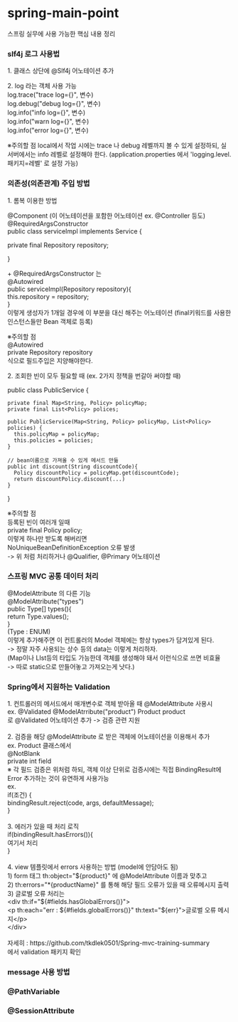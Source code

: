 # spring-main-point
스프링 실무에 사용 가능한 핵심 내용 정리

<h3 style="font-weight:bold;">slf4j 로그 사용법</h3>
<p>1. 클래스 상단에 @Slf4j 어노테이션 추가</p>
<p>2. log 라는 객체 사용 가능<br>
  log.trace("trace log={}", 변수)<br>
  log.debug("debug log={}", 변수)<br>
  log.info("info log={}", 변수)<br>
  log.info("warn log={}", 변수)<br>
  log.info("error log={}", 변수)
</p>
<p>
 ※주의할 점
  local에서 작업 시에는 trace 나 debug 레벨까지 볼 수 있게 설정하되, 실서버에서는 info 레벨로 설정해야 한다.
  (application.properties 에서 'logging.level.패키지=레벨' 로 설정 가능)
</p>

<h3 style="font-weight:bold;">의존성(의존관계) 주입 방법</h3>
<p>1. 롬복 이용한 방법</p>
<p>
@Component (이 어노테이션을 포함한 어노테이션 ex. @Controller 등도) <br>
@RequiredArgsConstructor <br>
public class serviceImpl implements Service {
  
  private final Repository repository;
  
}
</p>
<p>
 + @RequiredArgsConstructor 는 <br>
  @Autowired <br>
  public serviceImpl(Repository repository){ <br>
    this.repository = repository; <br>
  } <br>
  이렇게 생성자가 1개일 경우에 이 부분을 대신 해주는 어노테이션 (final키워드를 사용한 인스턴스들만 Bean 객체로 등록)
  
 ※주의할 점 <br>
  @Autowired <br>
  private Repository repository <br>
  식으로 필드주입은 지양해야한다.
</p>
<p>2. 조회한 빈이 모두 필요할 때 (ex. 2가지 정책을 번갈아 써야할 때)</p>
<p>
  public class PublicService {
  
    private final Map<String, Policy> policyMap;
    private final List<Policy> polices;
  
    public PublicService(Map<String, Policy> policyMap, List<Policy> policies) { 
      this.policyMap = policyMap;
      this.policies = policies;
    }
  
    // bean이름으로 가져올 수 있게 메서드 만듦
    public int discount(String discountCode){
      Policy discountPolicy = policyMap.get(discountCode);
      return discountPolicy.discount(...)
    }
  
  }
</p>
<p>
※주의할 점 <br>
등록된 빈이 여러개 일때 <br>
private final Policy policy; <br>
이렇게 하나만 받도록 해버리면 <br>
NoUniqueBeanDefinitionException 오류 발생 <br>
-> 위 처럼 처리하거나 @Qualifier, @Primary 어노테이션 
</p>

<h3 style="font-weight:bold;">스프링 MVC 공통 데이터 처리</h3>
<p>
    @ModelAttribute 의 다른 기능 <br>
    @ModelAttribute("types") <br>
    public Type[] types(){ <br>
      return Type.values(); <br>
    } <br>
(Type : ENUM) <br>
  이렇게 추가해주면 이 컨트롤러의 Model 객체에는 항상 types가 담겨있게 된다.<br>
-> 정말 자주 사용되는 상수 등의 data는 이렇게 처리하자. <br>
(Map이나 LIst등의 타입도 가능한데 객체를 생성해야 돼서 이런식으로 쓰면 비효율 <br>
-> 따로 static으로 만들어놓고 가져오는게 낫다.) <br>
</p>  

<h3 style="font-weight:bold;">Spring에서 지원하는 Validation</h3>   
<p>
    1. 컨트롤러의 메서드에서 매개변수로 객체 받아올 때 @ModelAttribute 사용시 <br>
    ex. @Validated @ModelAtrribute("product") Product product <br>
    로 @Validated 어노테이션 추가 -> 검증 관련 지원 <br>
    <br>
    2. 검증을 해당 @ModelAttribute 로 받은 객체에 어노테이션을 이용해서 추가 <br>
    ex. Product 클래스에서 <br>
    @NotBlank <br>
    private int field <br>
    ※ 각 필드 검증은 위처럼 하되, 객체 이상 단위로 검증시에는 직접 BindingResult에 Error 추가하는 것이 유연하게 사용가능 <br>
    ex. <br>
    if(조건) { <br>
				bindingResult.reject(code, args, defaultMessage); <br>
		} <br>
    <br>
    3. 에러가 있을 때 처리 로직 <br>
    if(bindingResult.hasErrors()){ <br>
      여기서 처리 <br>
    } <br>
    <br>
    4. view 템플릿에서 errors 사용하는 방법 (model에 안담아도 됨) <br>
    1) form 태그 th:object="${product}" 에 @ModelAttribute 이름과 맞추고 <br>
    2) th:errors="*{productName}" 를 통해 해당 필드 오류가 있을 때 오류메시지 출력 <br>
    3) 글로벌 오류 처리는 <br>
     &lt;div th:if="${#fields.hasGlobalErrors()}"&gt; <br>
 		  &lt;p th:each="err : ${#fields.globalErrors()}" th:text="${err}">글로벌 오류 메시지&lt;/p&gt; <br>
     &lt;/div&gt; <br>
     <br>
    자세히 : https://github.com/tkdlek0501/Spring-mvc-training-summary <br>
    에서 validation 패키지 확인 <br>
</p>  
<h3 style="font-weight:bold;">message 사용 방법</h3>  	
<h3 style="font-weight:bold;">@PathVariable</h3>  
<h3 style="font-weight:bold;">@SessionAttribute</h3>  	
